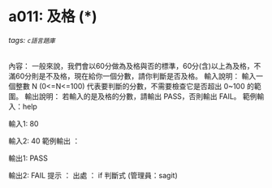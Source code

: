 # a011: 及格 (*)
###### tags: `c語言題庫`
內容：
一般來說，我們會以60分做為及格與否的標準，60分(含)以上為及格，不滿60分則是不及格，現在給你一個分數，請你判斷是否及格。
輸入說明：
輸入一個整數 N (0<=N<=100) 代表要判斷的分數，不需要檢查它是否超出 0~100 的範圍。
輸出說明：
若輸入的是及格的分數，請輸出 PASS，否則輸出 FAIL。
範例輸入：help

輸入1:
80

輸入2:
40
範例輸出 ：

輸出1:
PASS

輸出2:
FAIL
提示 ：
出處 ：
if 判斷式 (管理員：sagit)
